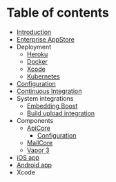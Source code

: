 # Table of contents

* [Introduction](README.md)
* [Enterprise AppStore](enterprise-appstore.md)
* Deployment
  * [Heroku](deployment/heroku.md)
  * [Docker](deployment/docker.md)
  * [Xcode](deployment/xcode.md)
  * [Kubernetes](deployment/kubernetes.md)
* [Configuration](configuration.md)
* [Continuous Integration](continuous-integration.md)
* System integrations
  * [Embedding Boost](system-integrations/embedding-boost.md)
  * [Build upload integration](system-integrations/build-upload-integration.md)
* Components
  * [ApiCore](components/apicore/README.md)
    * [Configuration](components/apicore/configuration-1.md)
  * [MailCore](components/mailcore.md)
  * [Vapor 3](components/vapor-3.md)
* [iOS app](ios-app.md)
* [Android app](android-app.md)
* Xcode

